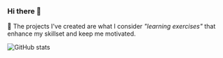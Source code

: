 ### Hi there 👋

:pushpin: The projects I've created are what I consider *"learning exercises"* that enhance my skillset and keep me motivated.

![GitHub stats](https://github-readme-stats.vercel.app/api?username=dfirsec&hide=contribs,issues&show_icons=true)
